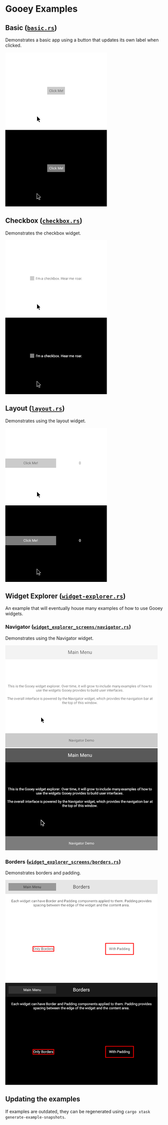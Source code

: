 # Gooey Examples

## Basic ([`basic.rs`](./basic.rs))

Demonstrates a basic app using a button that updates its own label when clicked.

![Basic (Light Theme)](./snapshots/basic/Demo-Light.png) ![Basic (Dark Theme)](./snapshots/basic/Demo-Dark.png)

## Checkbox ([`checkbox.rs`](./checkbox.rs))

Demonstrates the checkbox widget.

![Checkbox (Light Theme)](./snapshots/checkbox/Demo-Light.png) ![Basic (Dark Theme)](./snapshots/checkbox/Demo-Dark.png)

## Layout ([`layout.rs`](./layout.rs))

Demonstrates using the layout widget.

![Layout (Light Theme)](./snapshots/layout/Demo-Light.png) ![Layout (Dark Theme)](./snapshots/layout/Demo-Dark.png)

## Widget Explorer ([`widget-explorer.rs`](./widget-explorer.rs))

An example that will eventually house many examples of how to use Gooey widgets.

### Navigator ([`widget_explorer_screens/navigator.rs`](./widget_explorer_screens/navigator.rs))

Demonstrates using the Navigator widget.

![Layout (Light Theme)](./snapshots/widget-explorer/Navigator-Light.png) ![Layout (Dark Theme)](./snapshots/widget-explorer/Navigator-Dark.png)

### Borders ([`widget_explorer_screens/borders.rs`](./widget_explorer_screens/borders.rs))

Demonstrates borders and padding.

![Borders (Light Theme)](./snapshots/widget-explorer/Borders-Light.png) ![Borders (Dark Theme)](./snapshots/widget-explorer/Borders-Dark.png)

## Updating the examples

If examples are outdated, they can be regenerated using `cargo xtask generate-example-snapshots`.
